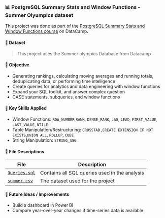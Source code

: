 ### 📊 PostgreSQL Summary Stats and Window Functions - Summer Olyumpics dataset

This project was done as part of the [PostgreSQL Summary Stats and Window Functions course](https://www.datacamp.com/completed/statement-of-accomplishment/course/33efff76f2fc11a40c0c6c50fc811e7a28af8c2b) on DataCamp.

#### 📁 Dataset
> This project uses the Summer olympics Database from Datacamp

#### 🎯 Objective
- Generating rankings, calculating moving averages and running totals, deduplicating data, or performing time intelligence
- Create queries for analytics and data engineering with window functions
- Expand your SQL toolkit, and answer complex question
- CASE statements, subqueries, and window functions

#### 🧠 Key Skills Applied
- Window Functions: `ROW_NUMBER`,`RANK`, `DENSE_RANK`, `LAG`, `LEAD`, `FIRST_VALUE`, `LAST_VALUE`, `NTILE`   
- Table Manipulation/Restructuring: `CROSSTAB` ,`CREATE EXTENSION IF NOT EXISTS`,`UNION ALL`, `ROLLUP`, `CUBE`   
- String Manipulation: `STRING_AGG`

#### 🧾 File Descriptions
| File | Description |
|------|-------------|
| [`Queries.sql`](https://github.com/nalapalu/SQL_Projects/blob/main/PostgreSQL%20Summary%20Stats%20and%20Window%20Functions%20-%20Summer%20Olyumpics%20dataset/Queries.sql) | Contains all SQL queries used in the analysis |
| [`summer.csv`](https://github.com/nalapalu/SQL_Projects/blob/main/PostgreSQL%20Summary%20Stats%20and%20Window%20Functions%20-%20Summer%20Olyumpics%20dataset/summer.csv) | The dataset used for the project |

#### 💭 Future Ideas / Improvements
- Build a dashboard in Power BI  
- Compare year-over-year changes if time-series data is available
